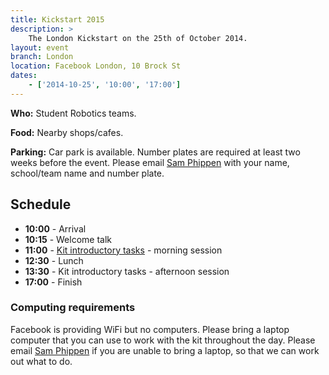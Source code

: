 ```yaml
---
title: Kickstart 2015
description: >
    The London Kickstart on the 25th of October 2014.
layout: event
branch: London
location: Facebook London, 10 Brock St
dates:
    - ['2014-10-25', '10:00', '17:00']
---
```


**Who:** Student Robotics teams.

**Food:** Nearby shops/cafes.

**Parking:** Car park is available. Number plates are required at least two weeks before the event. Please email [Sam Phippen](mailto:sphippen@studentrobotics.org) with your name, school/team name and number plate.

Schedule
--------

 * **10:00** - Arrival
 * **10:15** - Welcome talk
 * **11:00** - [Kit introductory tasks](/resources/2015/microgames.pdf) - morning session
 * **12:30** - Lunch
 * **13:30** - Kit introductory tasks - afternoon session
 * **17:00** - Finish


### Computing requirements

Facebook is providing WiFi but no computers. Please bring a
laptop computer that you can use to work with the kit throughout
the day. Please email [Sam Phippen](mailto:sphippen@studentrobotics.org)
if you are unable to bring a laptop, so that we can work out
what to do.
